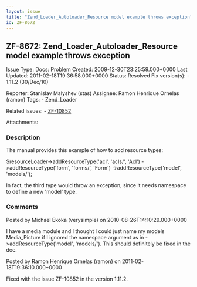```yaml
---
layout: issue
title: "Zend_Loader_Autoloader_Resource model example throws exception"
id: ZF-8672
---
```


ZF-8672: Zend\_Loader\_Autoloader\_Resource model example throws exception
--------------------------------------------------------------------------

 Issue Type: Docs: Problem Created: 2009-12-30T23:25:59.000+0000 Last Updated: 2011-02-18T19:36:58.000+0000 Status: Resolved Fix version(s): - 1.11.2 (30/Dec/10)
 
 Reporter:  Stanislav Malyshev (stas)  Assignee:  Ramon Henrique Ornelas (ramon)  Tags: - Zend\_Loader
 
 Related issues: - [ZF-10852](/issues/browse/ZF-10852)
 
 Attachments: 
### Description

The manual provides this example of how to add resource types:

$resourceLoader->addResourceType('acl', 'acls/', 'Acl') ->addResourceType('form', 'forms/', 'Form') ->addResourceType('model', 'models/');

In fact, the third type would throw an exception, since it needs namespace to define a new 'model' type.

 

 

### Comments

Posted by Michael Ekoka (verysimple) on 2010-08-26T14:10:29.000+0000

I have a media module and I thought I could just name my models Media\_Picture if I ignored the namespace argument as in ->addResourceType('model', 'models/'). This should definitely be fixed in the doc.

 

 

Posted by Ramon Henrique Ornelas (ramon) on 2011-02-18T19:36:10.000+0000

Fixed with the issue ZF-10852 in the version 1.11.2.

 

 